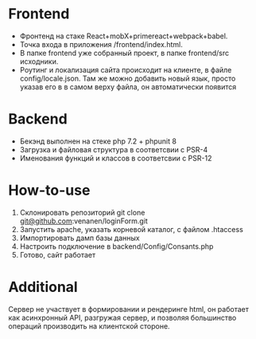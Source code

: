 # Frontend 
* Фронтенд на стаке React+mobX+primereact+webpack+babel. 
* Точка входа в приложения /frontend/index.html.
* В папке frontend уже собранный проект, в папке frontend/src исходники.
* Роутинг и локализация сайта происходит на клиенте, в файле config/locale.json. Там же можно добавить новый язык, просто указав его в в самом верху файла, он автоматически появится

# Backend
* Бекэнд выполнен на стеке php 7.2 + phpunit 8
* Загрузка и файловая структура в соответсвии с PSR-4
* Именования функций и классов в соответсвии  с PSR-12

# How-to-use
1. Склонировать репозиторий git clone git@github.com:venanen/loginForm.git
1. Запустить apache, указать корневой каталог, с файлом .htaccess
1. Импортировать дамп базы данных 
1. Настроить подключение в backend/Config/Consants.php
1. Готово, сайт работает

 
# Additional
Сервер не участвует в формировании и рендеринге html, он работает как асинхронный API, разгружая сервер, и позволяя большинство операций производить на клиентской стороне.
